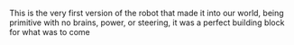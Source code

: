 This is the very first version of the robot that made it into our world, being primitive with no brains, power, or steering, it was a perfect building block for what was to come
